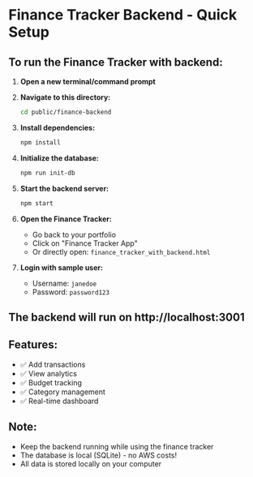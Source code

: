 # Finance Tracker Backend - Quick Setup

## To run the Finance Tracker with backend:

1. **Open a new terminal/command prompt**

2. **Navigate to this directory:**
   ```bash
   cd public/finance-backend
   ```

3. **Install dependencies:**
   ```bash
   npm install
   ```

4. **Initialize the database:**
   ```bash
   npm run init-db
   ```

5. **Start the backend server:**
   ```bash
   npm start
   ```

6. **Open the Finance Tracker:**
   - Go back to your portfolio
   - Click on "Finance Tracker App" 
   - Or directly open: `finance_tracker_with_backend.html`

7. **Login with sample user:**
   - Username: `janedoe`
   - Password: `password123`

## The backend will run on http://localhost:3001

## Features:
- ✅ Add transactions
- ✅ View analytics
- ✅ Budget tracking
- ✅ Category management
- ✅ Real-time dashboard

## Note:
- Keep the backend running while using the finance tracker
- The database is local (SQLite) - no AWS costs!
- All data is stored locally on your computer 